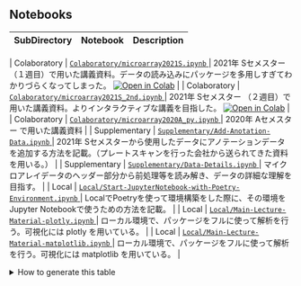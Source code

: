 ## Notebooks

| SubDirectory   | Notebook                                                                                                                                                                                                                                          | Description                                                                                                                                    |
|----------------|---------------------------------------------------------------------------------------------------------------------------------------------------------------------------------------------------------------------------------------------------|------------------------------------------------------------------------------------------------------------------------------------------------|

| Colaboratory   | [ `Colaboratory/microarray2021S.ipynb` ](https://nbviewer.jupyter.org/github/iwasakishuto/TeiLab-BasicLaboratoryWork-in-LifeScienceExperiments/blob/main/notebook/Colaboratory/microarray2021S.ipynb)                                               | 2021年 Sセメスター （１週目）で用いた講義資料。データの読み込みにパッケージを多用しすぎてわかりづらくなってしまった。 [![Open in Colab](https://img.shields.io/badge/1st%20week-open%20in%20Colab-3d80bc?style=flat-radius&logo=google-colab)](https://colab.research.google.com/drive/1_Hr0acMj2vXyKzuCl3MiD6Lede-Vsydv?usp=sharin)  |
| Colaboratory   | [ `Colaboratory/microarray2021S_2nd.ipynb` ](https://nbviewer.jupyter.org/github/iwasakishuto/TeiLab-BasicLaboratoryWork-in-LifeScienceExperiments/blob/main/notebook/Colaboratory/microarray2021S_2nd.ipynb)                                       | 2021年 Sセメスター （２週目）で用いた講義資料。よりインタラクティブな講義を目指した。 [![Open in Colab](https://img.shields.io/badge/2nd%20week-open%20in%20Colab-3d80bc?style=flat-radius&logo=google-colab)](https://colab.research.google.com/drive/1_Hr0acMj2vXyKzuCl3MiD6Lede-Vsydv?usp=sharin)
   |
| Colaboratory   | [ `Colaboratory/microarray2020A_py.ipynb` ](https://nbviewer.jupyter.org/github/iwasakishuto/TeiLab-BasicLaboratoryWork-in-LifeScienceExperiments/blob/main/notebook/Colaboratory/microarray2020A_py.ipynb)                                         | 2020年 Aセメスター で用いた講義資料                                                                                                            |
| Supplementary  | [ `Supplementary/Add-Anotation-Data.ipynb` ](https://nbviewer.jupyter.org/github/iwasakishuto/TeiLab-BasicLaboratoryWork-in-LifeScienceExperiments/blob/main/notebook/Supplementary/Add-Anotation-Data.ipynb)                                       | 2021年 Sセメスターから使用したデータにアノテーションデータを追加する方法を記載。（プレートスキャンを行った会社から送られてきた資料を用いる。） |
| Supplementary  | [ `Supplementary/Data-Details.ipynb` ](https://nbviewer.jupyter.org/github/iwasakishuto/TeiLab-BasicLaboratoryWork-in-LifeScienceExperiments/blob/main/notebook/Supplementary/Data-Details.ipynb)                                                   | マイクロアレイデータのヘッダー部分から前処理等を読み解き、データの詳細な理解を目指す。                                                         |
| Local          | [ `Local/Start-JupyterNotebook-with-Poetry-Environment.ipynb` ](https://nbviewer.jupyter.org/github/iwasakishuto/TeiLab-BasicLaboratoryWork-in-LifeScienceExperiments/blob/main/notebook/Local/Start-JupyterNotebook-with-Poetry-Environment.ipynb) | LocalでPoetryを使って環境構築をした際に、その環境をJupyter Notebookで使うための方法を記載。                                                    |
| Local          | [ `Local/Main-Lecture-Material-plotly.ipynb` ](https://nbviewer.jupyter.org/github/iwasakishuto/TeiLab-BasicLaboratoryWork-in-LifeScienceExperiments/blob/main/notebook/Local/Main-Lecture-Material-plotly.ipynb)                                   | ローカル環境で、パッケージをフルに使って解析を行う。可視化には plotly を用いている。                                                           |
| Local          | [ `Local/Main-Lecture-Material-matplotlib.ipynb` ](https://nbviewer.jupyter.org/github/iwasakishuto/TeiLab-BasicLaboratoryWork-in-LifeScienceExperiments/blob/main/notebook/Local/Main-Lecture-Material-matplotlib.ipynb)                           | ローカル環境で、パッケージをフルに使って解析を行う。可視化には matplotlib を用いている。                                                       |

<details>
  <summary>How to generate this table</summary>

```python
  import os
  from tabulate import tabulate
  tabular_data = []
  PREFIX = "https://nbviewer.jupyter.org/github/iwasakishuto/TeiLab-BasicLaboratoryWork-in-LifeScienceExperiments/blob/main/notebook"
  for subdir in os.listdir():
      if (not os.path.isdir(subdir)) or subdir.startswith("."): continue
      for fn in os.listdir(subdir):
          if not fn.endswith(".ipynb"): continue
          fp = f"{subdir}/{fn}"
          link = f"{PREFIX}/{fp}"
          tabular_data.append([subdir, f"[`{fp}`]({link})", ""])
  print(tabulate(tabular_data=tabular_data, headers=["SubDirectory", "Notebook", "Description"], tablefmt="github"))
  ```

</details>
